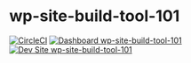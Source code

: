 # wp-site-build-tool-101

[![CircleCI](https://circleci.com/gh/vivek-shamanna/wp-site-build-tool-101.svg?style=shield)](https://circleci.com/gh/vivek-shamanna/wp-site-build-tool-101)
[![Dashboard wp-site-build-tool-101](https://img.shields.io/badge/dashboard-wp_site_build_tool_101-yellow.svg)](https://dashboard.pantheon.io/sites/c4480ca2-51ec-4c0f-bdee-640d1f1cb532#dev/code)
[![Dev Site wp-site-build-tool-101](https://img.shields.io/badge/site-wp_site_build_tool_101-blue.svg)](http://dev-wp-site-build-tool-101.pantheonsite.io/)